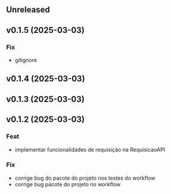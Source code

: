 ## Unreleased

## v0.1.5 (2025-03-03)

### Fix

- gitignore

## v0.1.4 (2025-03-03)

## v0.1.3 (2025-03-03)

## v0.1.2 (2025-03-03)

### Feat

- implementar funcionalidades de requisição na RequisicaoAPI

### Fix

- corrige bug do pacote do projeto nos testes do workflow
- corrige bug  pacote do projeto no workflow

